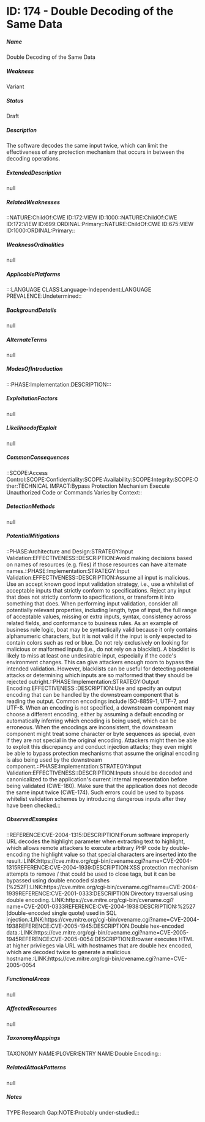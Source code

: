 # ID: 174 - Double Decoding of the Same Data
<h5>Name</h5>Double Decoding of the Same Data
<h5>Weakness</h5>Variant
<h5>Status</h5>Draft
<h5>Description</h5>The software decodes the same input twice, which can limit the effectiveness of any protection mechanism that occurs in between the decoding operations.
<h5>ExtendedDescription</h5>null
<h5>RelatedWeaknesses</h5>::NATURE:ChildOf:CWE ID:172:VIEW ID:1000::NATURE:ChildOf:CWE ID:172:VIEW ID:699:ORDINAL:Primary::NATURE:ChildOf:CWE ID:675:VIEW ID:1000:ORDINAL:Primary::
<h5>WeaknessOrdinalities</h5>null
<h5>ApplicablePlatforms</h5>:::LANGUAGE CLASS:Language-Independent:LANGUAGE PREVALENCE:Undetermined::
<h5>BackgroundDetails</h5>null
<h5>AlternateTerms</h5>null
<h5>ModesOfIntroduction</h5>:::PHASE:Implementation:DESCRIPTION:::
<h5>ExploitationFactors</h5>null
<h5>LikelihoodofExploit</h5>null
<h5>CommonConsequences</h5>::SCOPE:Access Control:SCOPE:Confidentiality:SCOPE:Availability:SCOPE:Integrity:SCOPE:Other:TECHNICAL IMPACT:Bypass Protection Mechanism Execute Unauthorized Code or Commands Varies by Context::
<h5>DetectionMethods</h5>null
<h5>PotentialMitigations</h5>::PHASE:Architecture and Design:STRATEGY:Input Validation:EFFECTIVENESS::DESCRIPTION:Avoid making decisions based on names of resources (e.g. files) if those resources can have alternate names.::PHASE:Implementation:STRATEGY:Input Validation:EFFECTIVENESS::DESCRIPTION:Assume all input is malicious. Use an accept known good input validation strategy, i.e., use a whitelist of acceptable inputs that strictly conform to specifications. Reject any input that does not strictly conform to specifications, or transform it into something that does. When performing input validation, consider all potentially relevant properties, including length, type of input, the full range of acceptable values, missing or extra inputs, syntax, consistency across related fields, and conformance to business rules. As an example of business rule logic, boat may be syntactically valid because it only contains alphanumeric characters, but it is not valid if the input is only expected to contain colors such as red or blue. Do not rely exclusively on looking for malicious or malformed inputs (i.e., do not rely on a blacklist). A blacklist is likely to miss at least one undesirable input, especially if the code's environment changes. This can give attackers enough room to bypass the intended validation. However, blacklists can be useful for detecting potential attacks or determining which inputs are so malformed that they should be rejected outright.::PHASE:Implementation:STRATEGY:Output Encoding:EFFECTIVENESS::DESCRIPTION:Use and specify an output encoding that can be handled by the downstream component that is reading the output. Common encodings include ISO-8859-1, UTF-7, and UTF-8. When an encoding is not specified, a downstream component may choose a different encoding, either by assuming a default encoding or automatically inferring which encoding is being used, which can be erroneous. When the encodings are inconsistent, the downstream component might treat some character or byte sequences as special, even if they are not special in the original encoding. Attackers might then be able to exploit this discrepancy and conduct injection attacks; they even might be able to bypass protection mechanisms that assume the original encoding is also being used by the downstream component.::PHASE:Implementation:STRATEGY:Input Validation:EFFECTIVENESS::DESCRIPTION:Inputs should be decoded and canonicalized to the application's current internal representation before being validated (CWE-180). Make sure that the application does not decode the same input twice (CWE-174). Such errors could be used to bypass whitelist validation schemes by introducing dangerous inputs after they have been checked.::
<h5>ObservedExamples</h5>::REFERENCE:CVE-2004-1315:DESCRIPTION:Forum software improperly URL decodes the highlight parameter when extracting text to highlight, which allows remote attackers to execute arbitrary PHP code by double-encoding the highlight value so that special characters are inserted into the result.:LINK:https://cve.mitre.org/cgi-bin/cvename.cgi?name=CVE-2004-1315REFERENCE:CVE-2004-1939:DESCRIPTION:XSS protection mechanism attempts to remove / that could be used to close tags, but it can be bypassed using double encoded slashes (%252F):LINK:https://cve.mitre.org/cgi-bin/cvename.cgi?name=CVE-2004-1939REFERENCE:CVE-2001-0333:DESCRIPTION:Directory traversal using double encoding.:LINK:https://cve.mitre.org/cgi-bin/cvename.cgi?name=CVE-2001-0333REFERENCE:CVE-2004-1938:DESCRIPTION:%2527 (double-encoded single quote) used in SQL injection.:LINK:https://cve.mitre.org/cgi-bin/cvename.cgi?name=CVE-2004-1938REFERENCE:CVE-2005-1945:DESCRIPTION:Double hex-encoded data.:LINK:https://cve.mitre.org/cgi-bin/cvename.cgi?name=CVE-2005-1945REFERENCE:CVE-2005-0054:DESCRIPTION:Browser executes HTML at higher privileges via URL with hostnames that are double hex encoded, which are decoded twice to generate a malicious hostname.:LINK:https://cve.mitre.org/cgi-bin/cvename.cgi?name=CVE-2005-0054
<h5>FunctionalAreas</h5>null
<h5>AffectedResources</h5>null
<h5>TaxonomyMappings</h5>TAXONOMY NAME:PLOVER:ENTRY NAME:Double Encoding::
<h5>RelatedAttackPatterns</h5>null
<h5>Notes</h5>TYPE:Research Gap:NOTE:Probably under-studied.::

